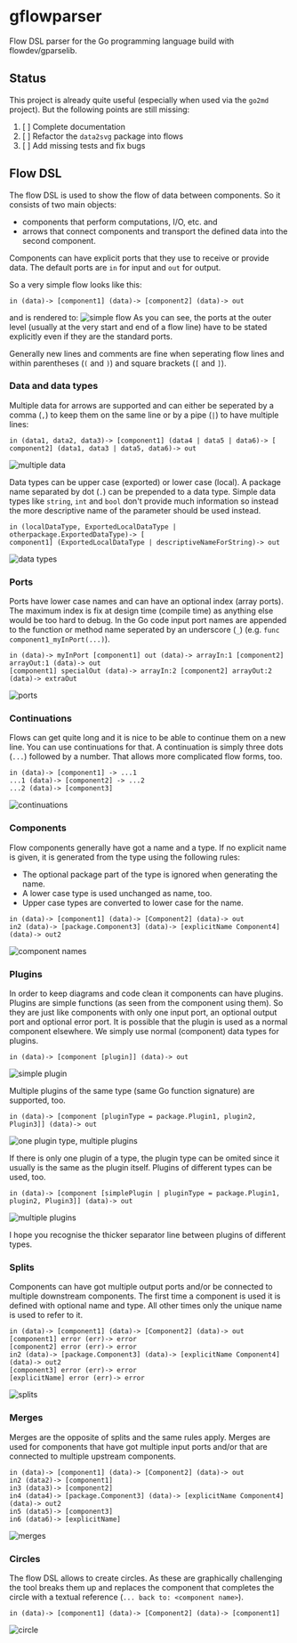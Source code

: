 # gflowparser
Flow DSL parser for the Go programming language build with flowdev/gparselib.

## Status
This project is already quite useful (especially when used via the `go2md` project).
But the following points are still missing:
1. [ ] Complete documentation
1. [ ] Refactor the `data2svg` package into flows
1. [ ] Add missing tests and fix bugs

## Flow DSL
The flow DSL is used to show the flow of data between components. So it consists of two main objects:
- components that perform computations, I/O, etc. and
- arrows that connect components and transport the defined data into the second component.

Components can have explicit ports that they use to receive or provide data.
The default ports are `in` for input and `out` for output.

So a very simple flow looks like this:
```flowdev
in (data)-> [component1] (data)-> [component2] (data)-> out
```
and is rendered to:
![simple flow](img/simple.svg)
As you can see, the ports at the outer level (usually at the very start and end
of a flow line) have to be stated explicitly even if they are the standard
ports.

Generally new lines and comments are fine when seperating flow lines and
within parentheses (`(` and `)`) and square brackets (`[` and `]`).

### Data and data types
Multiple data for arrows are supported and can either be seperated by a comma (`,`)
to keep them on the same line or by a pipe (`|`) to have multiple lines:
```flowdev
in (data1, data2, data3)-> [component1] (data4 | data5 | data6)-> [
component2] (data1, data3 | data5, data6)-> out
```
![multiple data](img/multiData.svg)

Data types can be upper case (exported) or lower case (local). A package name
separated by dot (`.`) can be prepended to a data type.
Simple data types like `string`, `int` and `bool` don't provide much
information so instead the more descriptive name of the parameter should be
used instead. 
```flowdev
in (localDataType, ExportedLocalDataType | otherpackage.ExportedDataType)-> [
component1] (ExportedLocalDataType | descriptiveNameForString)-> out
```
![data types](img/dataTypes.svg)

### Ports
Ports have lower case names and can have an optional index (array ports).
The maximum index is fix at design time (compile time) as anything else would
be too hard to debug.
In the Go code input port names are appended to the function or method name
seperated by an underscore (`_`) (e.g. `func component1_myInPort(...)`).
```flowdev
in (data)-> myInPort [component1] out (data)-> arrayIn:1 [component2] arrayOut:1 (data)-> out
[component1] specialOut (data)-> arrayIn:2 [component2] arrayOut:2 (data)-> extraOut
```
![ports](img/ports.svg)

### Continuations
Flows can get quite long and it is nice to be able to continue them on a new
line.  You can use continuations for that. A continuation is simply three dots
(`...`) followed by a number.  That allows more complicated flow forms, too.
```flowdev
in (data)-> [component1] -> ...1
...1 (data)-> [component2] -> ...2
...2 (data)-> [component3]
```
![continuations](img/continuations.svg)

### Components
Flow components generally have got a name and a type. If no explicit name is
given, it is generated from the type using the following rules:

- The optional package part of the type is ignored when generating the name.
- A lower case type is used unchanged as name, too.
- Upper case types are converted to lower case for the name.

```flowdev
in (data)-> [component1] (data)-> [Component2] (data)-> out
in2 (data)-> [package.Component3] (data)-> [explicitName Component4] (data)-> out2
```
![component names](img/componentNames.svg)

### Plugins
In order to keep diagrams and code clean it components can have plugins.
Plugins are simple functions (as seen from the component using them).  So they
are just like components with only one input port, an optional output port and
optional error port. It is possible that the plugin is used as a normal
component elsewhere. We simply use normal (component) data types for plugins.
```flowdev
in (data)-> [component [plugin]] (data)-> out
```
![simple plugin](img/simplePlugin.svg)

Multiple plugins of the same type (same Go function signature) are supported,
too.
```flowdev
in (data)-> [component [pluginType = package.Plugin1, plugin2, Plugin3]] (data)-> out
```
![one plugin type, multiple plugins](img/1typeMultiPlugin.svg)

If there is only one plugin of a type, the plugin type can be omited since it
usually is the same as the plugin itself.  Plugins of different types can be
used, too.
```flowdev
in (data)-> [component [simplePlugin | pluginType = package.Plugin1, plugin2, Plugin3]] (data)-> out
```
![multiple plugins](img/multiPlugin.svg)

I hope you recognise the thicker separator line between plugins of different
types.

### Splits
Components can have got multiple output ports and/or be connected to multiple
downstream components. The first time a component is used it is defined with
optional name and type. All other times only the unique name is used to refer
to it.
```flowdev
in (data)-> [component1] (data)-> [Component2] (data)-> out
[component1] error (err)-> error
[component2] error (err)-> error
in2 (data)-> [package.Component3] (data)-> [explicitName Component4] (data)-> out2
[component3] error (err)-> error
[explicitName] error (err)-> error
```
![splits](img/splits.svg)

### Merges
Merges are the opposite of splits and the same rules apply. Merges are used for
components that have got multiple input ports and/or that are connected to
multiple upstream components.
```flowdev
in (data)-> [component1] (data)-> [Component2] (data)-> out
in2 (data2)-> [component1]
in3 (data3)-> [component2]
in4 (data4)-> [package.Component3] (data)-> [explicitName Component4] (data)-> out2
in5 (data5)-> [component3]
in6 (data6)-> [explicitName]
```
![merges](img/merges.svg)

### Circles
The flow DSL allows to create circles. As these are graphically challenging the
tool breaks them up and replaces the component that completes the circle with a
textual reference (`... back to: <component name>`).
```flowdev
in (data)-> [component1] (data)-> [Component2] (data)-> [component1]
```
![circle](img/circle.svg)
